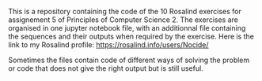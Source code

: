 This is a repository containing the code of the 10 Rosalind exercises for assignement 5 of Principles of Computer Science 2. The exercises are organised in one jupyter notebook file, with an additionnal file containing the sequences and their outputs when required by the exercise. Here is the link to my Rosalind profile: https://rosalind.info/users/Nocide/

Sometimes the files contain code of different ways of solving the problem or code that does not give the right output but is still useful.
